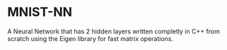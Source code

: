 # MNIST-NN

A Neural Network that has 2 hidden layers written completly in C++ from scratch using the Eigen library for fast matrix operations.
